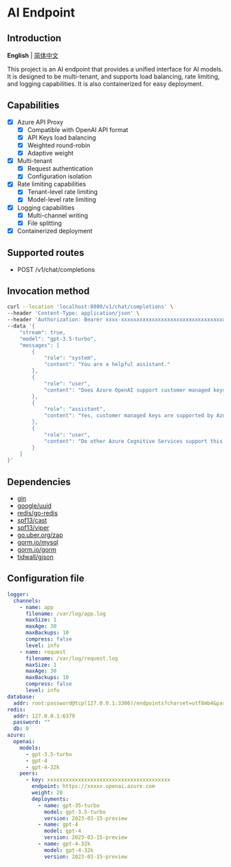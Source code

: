 # AI Endpoint

## Introduction
**English** | [简体中文](https://github.com/ramzeng/ai-endpoint/blob/main/README-CN.md)

This project is an AI endpoint that provides a unified interface for AI models. It is designed to be multi-tenant, and supports load balancing, rate limiting, and logging capabilities. It is also containerized for easy deployment.

## Capabilities
- [x] Azure API Proxy
  - [x] Compatible with OpenAI API format
  - [x] API Keys load balancing
  - [x] Weighted round-robin
  - [x] Adaptive weight
- [x] Multi-tenant
  - [x] Request authentication
  - [x] Configuration isolation
- [x] Rate limiting capabilities
  - [x] Tenant-level rate limiting
  - [x] Model-level rate limiting
- [x] Logging capabilities
  - [x] Multi-channel writing
  - [x] File splitting
- [x] Containerized deployment

## Supported routes
- POST /v1/chat/completions

## Invocation method
```bash
curl --location 'localhost:8080/v1/chat/completions' \
--header 'Content-Type: application/json' \
--header 'Authorization: Bearer xxxx-xxxxxxxxxxxxxxxxxxxxxxxxxxxxxxxxxxxx' \
--data '{
    "stream": true,
    "model": "gpt-3.5-turbo",
    "messages": [
        {
            "role": "system",
            "content": "You are a helpful assistant."
        },
        {
            "role": "user",
            "content": "Does Azure OpenAI support customer managed keys?"
        },
        {
            "role": "assistant",
            "content": "Yes, customer managed keys are supported by Azure OpenAI."
        },
        {
            "role": "user",
            "content": "Do other Azure Cognitive Services support this too?"
        }
    ]
}'
```

## Dependencies
- [gin](https://github.com/gin-gonic/gin)
- [google/uuid](https://github.com/google/uuid)
- [redis/go-redis](https://github.com/redis/go-redis/v9)
- [spf13/cast](https://github.com/spf13/cast)
- [spf13/viper](https://github.com/spf13/viper)
- [go.uber.org/zap](https://github.com/uber-go/zap)
- [gorm.io/mysql](https://github.com/go-gorm/mysql)
- [gorm.io/gorm](https://github.com/go-gorm/gorm)
- [tidwall/gjson](https://github.com/tidwall/gjson)

## Configuration file
```yaml
logger:
  channels:
    - name: app
      filename: /var/log/app.log
      maxSize: 1
      maxAge: 30
      maxBackups: 10
      compress: false
      level: info
    - name: request
      filename: /var/log/request.log
      maxSize: 1
      maxAge: 30
      maxBackups: 10
      compress: false
      level: info
database:
  addr: root:password@tcp(127.0.0.1:3306)/endpoints?charset=utf8mb4&parseTime=True&loc=Local
redis:
  addr: 127.0.0.1:6379
  password: ""
  db: 0
azure:
  openai:
    models:
      - gpt-3.5-turbo
      - gpt-4
      - gpt-4-32k
    peers:
      - key: xxxxxxxxxxxxxxxxxxxxxxxxxxxxxxxxxxxxxxxx
        endpoint: https://xxxxx.openai.azure.com
        weight: 20
        deployments:
          - name: gpt-35-turbo
            model: gpt-3.5-turbo
            version: 2023-03-15-preview
          - name: gpt-4
            model: gpt-4
            version: 2023-03-15-preview
          - name: gpt-4-32k
            model: gpt-4-32k
            version: 2023-03-15-preview
```